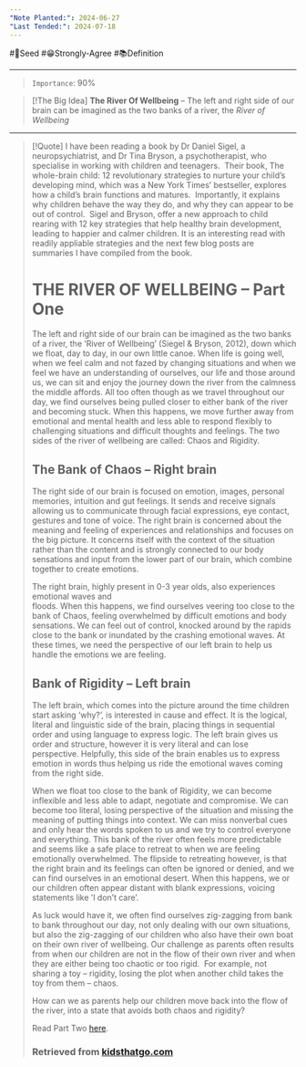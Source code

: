 ```yaml
---
"Note Planted:": 2024-06-27
"Last Tended:": 2024-07-18
---
```

#🌱Seed  #😁Strongly-Agree #📚Definition 
****
> `Importance`: 90%
 
> [!The Big Idea]
> **The River Of Wellbeing** – The left and right side of our brain can be imagined as the two banks of a river, the *River of Wellbeing*

****
>[!Quote]
> I have been reading a book by Dr Daniel Sigel, a neuropsychiatrist, and Dr Tina Bryson, a  psychotherapist, who specialise in working with children and teenagers.  Their book, The whole-brain child: 12 revolutionary strategies to nurture your child’s developing mind, which was a New York Times’ bestseller, explores how a child’s brain functions and matures.  Importantly, it explains why children behave the way they do, and why they can appear to be out of control.  Sigel and Bryson, offer a new approach to child rearing with 12 key strategies that help healthy brain development, leading to happier and calmer children. It is an interesting read with readily appliable strategies and the next few blog posts are  
> summaries I have compiled from the book.
> 
># **THE RIVER OF WELLBEING – Part One**
> 
> The left and right side of our brain can be imagined as the two banks of a river, the ‘River of  Wellbeing’ (Siegel &amp; Bryson, 2012), down which we float, day to day, in our own little canoe.  When life is going well, when we feel calm and not fazed by changing situations and when we feel we have an understanding of ourselves, our life and those around us, we can sit and  enjoy the journey down the river from the calmness the middle affords. All too often though as we travel throughout our day, we find ourselves being pulled closer to either bank of the river and becoming stuck. When this happens, we move further away from emotional and mental health and less able to respond flexibly to challenging situations and difficult thoughts and feelings. The two sides of the river of wellbeing are called: Chaos and Rigidity.
> 
>## **The Bank of Chaos – Right brain**
> 
> The right side of our brain is focused on emotion, images, personal memories, intuition and  gut feelings. It sends and receive signals allowing us to communicate through facial expressions, eye contact, gestures and tone of voice. The right brain is concerned about the meaning and feeling of experiences and relationships and focuses on the big picture. It  concerns itself with the context of the situation rather than the content and is strongly  connected to our body sensations and input from the lower part of our brain, which combine together to create emotions.
> 
> The right brain, highly present in 0-3 year olds, also experiences emotional waves and  
> floods. When this happens, we find ourselves veering too close to the bank of Chaos, feeling overwhelmed by difficult emotions and body sensations. We can feel out of control, knocked around by the rapids close to the bank or inundated by the crashing emotional  waves. At these times, we need the perspective of our left brain to help us handle the emotions we are feeling.
> 
>## **Bank of Rigidity – Left brain**
> 
> The left brain, which comes into the picture around the time children start asking ‘why?’, is interested in cause and effect. It is the logical, literal and linguistic side of the brain, placing  things in sequential order and using language to express logic. The left brain gives us order  and structure, however it is very literal and can lose perspective. Helpfully, this side of the brain enables us to express emotion in words thus helping us ride the emotional waves coming from the right side.
> 
> When we float too close to the bank of Rigidity, we can become inflexible and less able to adapt, negotiate and compromise. We can become too literal, losing perspective of the situation and missing the meaning of putting things into context. We can miss nonverbal cues and only hear the words spoken to us and we try to control everyone and everything. This bank of the river often feels more predictable and seems like a safe place to retreat to when we are feeling emotionally overwhelmed. The flipside to retreating however, is that the right brain and its feelings can often be ignored or denied, and we can find ourselves in an emotional desert. When this happens, we or our children often appear distant with blank expressions, voicing statements like ’I don’t care’.
> 
> As luck would have it, we often find ourselves zig-zagging from bank to bank throughout our day, not only dealing with our own situations, but also the zig-zagging of our children who also have their own boat on their own river of wellbeing. Our challenge as parents often results from when our children are not in the flow of their own river and when they are either being too chaotic or too rigid.  For example, not sharing a toy – rigidity, losing the plot when another child takes the toy from them – chaos.
> 
> How can we as parents help our children move back into the flow of the river, into a state that avoids both chaos and rigidity?
> 
> Read Part Two [here](https://kidsthatgo.com/the-river-of-wellbeing-part-two/).
> 
>### Retrieved from [kidsthatgo.com](https://kidsthatgo.com/the-river-of-wellbeing-part-one/)

